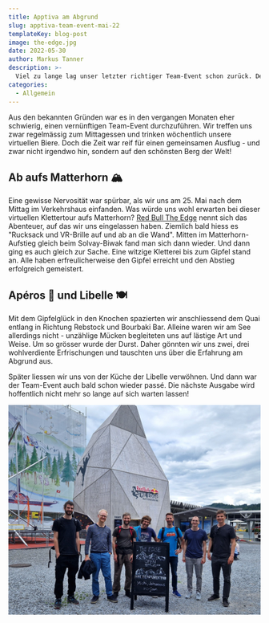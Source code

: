 ```yaml
---
title: Apptiva am Abgrund
slug: apptiva-team-event-mai-22
templateKey: blog-post
image: the-edge.jpg
date: 2022-05-30
author: Markus Tanner
description: >-
  Viel zu lange lag unser letzter richtiger Team-Event schon zurück. Deshalb wollten wir uns nicht lumpen lassen. Ein Erlebnis am Limit musste her.
categories:
  - Allgemein
---
```


Aus den bekannten Gründen war es in den vergangen Monaten eher schwierig, einen vernünftigen Team-Event durchzuführen. Wir treffen uns zwar regelmässig zum Mittagessen und trinken wöchentlich unsere virtuellen Biere. Doch die Zeit war reif für einen gemeinsamen Ausflug - und zwar nicht irgendwo hin, sondern auf den schönsten Berg der Welt!

## Ab aufs Matterhorn 🏔

Eine gewisse Nervosität war spürbar, als wir uns am 25. Mai nach dem Mittag im Verkehrshaus einfanden. Was würde uns wohl erwarten bei dieser virtuellen Klettertour aufs Matterhorn? [Red Bull The Edge](https://www.verkehrshaus.ch/besuchen/the-edge.html) nennt sich das Abenteuer, auf das wir uns eingelassen haben. Ziemlich bald hiess es "Rucksack und VR-Brille auf und ab an die Wand". Mitten im Matterhorn-Aufstieg gleich beim Solvay-Biwak fand man sich dann wieder. Und dann ging es auch gleich zur Sache. Eine witzige Kletterei bis zum Gipfel stand an. Alle haben erfreulicherweise den Gipfel erreicht und den Abstieg erfolgreich gemeistert.

## Apéros 🍻 und Libelle 🍽

Mit dem Gipfelglück in den Knochen spazierten wir anschliessend dem Quai entlang in Richtung Rebstock und Bourbaki Bar. Alleine waren wir am See allerdings nicht - unzählige Mücken begleiteten uns auf lästige Art und Weise. Um so grösser wurde der Durst. Daher gönnten wir uns zwei, drei wohlverdiente Erfrischungen und tauschten uns über die Erfahrung am Abgrund aus.

Später liessen wir uns von der Küche der Libelle verwöhnen. Und dann war der Team-Event auch bald schon wieder passé. Die nächste Ausgabe wird hoffentlich nicht mehr so lange auf sich warten lassen!

![Team-Event Mai 2022](team-event.jpg)
